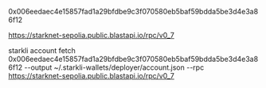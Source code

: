 0x006eedaec4e15857fad1a29bfdbe9c3f070580eb5baf59bdda5be3d4e3a86f12

https://starknet-sepolia.public.blastapi.io/rpc/v0_7

starkli account fetch 0x006eedaec4e15857fad1a29bfdbe9c3f070580eb5baf59bdda5be3d4e3a86f12 --output ~/.starkli-wallets/deployer/account.json --rpc https://starknet-sepolia.public.blastapi.io/rpc/v0_7